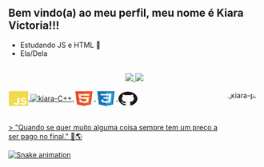 ## Bem vindo(a) ao meu perfil, meu nome é Kiara Victoria!!!

- Estudando JS e HTML 🌱
- Ela/Dela

<br>
<div align="center">
  <a href="https://github.com/Kiara177-pixel">
  <img height="180em" src="https://github-readme-stats.vercel.app/api?username=Kiara177-pixel&show_icons=true&theme=dracula&include_all_commits=true&count_private=true"/>
  <img height="180em" src="https://github-readme-stats.vercel.app/api/top-langs/?username=Kiara177-pixel&layout=compact&langs_count=7&theme=dracula"/>
</div>
<div style="display: inline_block"><br>
  <img align="center" alt="kiara-Js" height="30" width="40" src="https://raw.githubusercontent.com/devicons/devicon/master/icons/javascript/javascript-plain.svg">
  <img align="center" alt="kiara-C++" height="30" width="40" src="https://cdn.jsdelivr.net/gh/devicons/devicon/icons/cplusplus/cplusplus-line.svg">
  <img align="center" alt="kiara-HTML" height="30" width="40" src="https://raw.githubusercontent.com/devicons/devicon/master/icons/html5/html5-original.svg">
  <img align="center" alt="kiara-CSS" height="30" width="40" src="https://raw.githubusercontent.com/devicons/devicon/master/icons/css3/css3-original.svg">
  <img align="center" alt="kiara-git" height="30" width="40" src="https://raw.githubusercontent.com/devicons/devicon/master/icons/github/github-original.svg">
  <img align="right" alt="kiara-pic" height="150" style="border-radius:50px;" src="https://cdn.discordapp.com/attachments/816442276183408651/928804643662876682/picasion.com_1f278884c449e9b3c928abc92488ca62.gif">
</div>
  
<br>
<br>  
> "Quando se quer muito alguma coisa sempre tem um preço a ser pago no final." 🔌🌎
 
  ![Snake animation](https://github.com/Kiara177-pixel/Kiara177-pixel/blob/output/github-contribution-grid-snake.svg)
 
</div>
